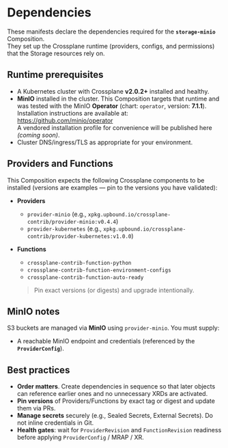 # Dependencies

These manifests declare the dependencies required for the **`storage-minio`** Composition.  
They set up the Crossplane runtime (providers, configs, and permissions) that the Storage resources rely on.

## Runtime prerequisites

- A Kubernetes cluster with Crossplane **v2.0.2+** installed and healthy.
- **MinIO** installed in the cluster. This Composition targets that runtime and was tested with the MinIO **Operator** (chart: `operator`, version: **7.1.1**). Installation instructions are available at: https://github.com/minio/operator  
  A vendored installation profile for convenience will be published here *(coming soon)*.
- Cluster DNS/ingress/TLS as appropriate for your environment.

## Providers and Functions

This Composition expects the following Crossplane components to be installed (versions are examples — pin to the versions you have validated):

- **Providers**
  - `provider-minio` (e.g., `xpkg.upbound.io/crossplane-contrib/provider-minio:v0.4.4`)
  - `provider-kubernetes` (e.g., `xpkg.upbound.io/crossplane-contrib/provider-kubernetes:v1.0.0`)

- **Functions**
  - `crossplane-contrib-function-python`  
  - `crossplane-contrib-function-environment-configs`  
  - `crossplane-contrib-function-auto-ready`

  > Pin exact versions (or digests) and upgrade intentionally.

## MinIO notes

S3 buckets are managed via **MinIO** using `provider-minio`. You must supply:
- A reachable MinIO endpoint and credentials (referenced by the **`ProviderConfig`**).

## Best practices

- **Order matters**. Create dependencies in sequence so that later objects can reference earlier ones and no unnecessary XRDs are activated.
- **Pin versions** of Providers/Functions by exact tag or digest and update them via PRs.
- **Manage secrets** securely (e.g., Sealed Secrets, External Secrets). Do not inline credentials in Git.
- **Health gates**: wait for `ProviderRevision` and `FunctionRevision` readiness before applying `ProviderConfig` / MRAP / XR.
